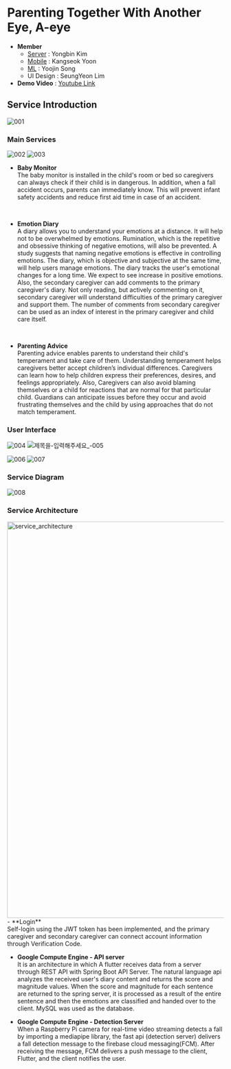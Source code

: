 # Parenting Together With Another Eye, A-eye

- **Member**
  - [Server](https://github.com/YONSEI-A-EYE/Server) : Yongbin Kim
  - [Mobile](https://github.com/YONSEI-A-EYE/mobile) : Kangseok Yoon
  - [ML](https://github.com/YONSEI-A-EYE/ML) : Yoojin Song
  - UI Design : SeungYeon Lim 
- **Demo Video** : [Youtube Link](https://www.youtube.com/watch?v=aAQa41O0Kt0)


## Service Introduction
![001](https://user-images.githubusercontent.com/76640742/228591614-4d63217a-eb06-4916-8a83-858627f1878c.png)


### Main Services
![002](https://user-images.githubusercontent.com/76640742/228591643-5e396b55-6b82-4ed6-a73f-ac34af8abbda.png)
![003](https://user-images.githubusercontent.com/76640742/228591663-5cd1d468-892c-4c6b-8edc-6b18ed8891d5.png)

- **Baby Monitor**<br>
The baby monitor is installed in the child's room or bed so caregivers can always check if their child is in dangerous. In addition, when a fall accident occurs, parents can immediately know. This will prevent infant safety accidents and reduce first aid time in case of an accident.
<br>

- **Emotion Diary**<br>
A diary allows you to understand your emotions at a distance. It will help not to be overwhelmed by emotions. Rumination, which is the repetitive and obsessive thinking of negative emotions, will also be prevented. A study suggests that naming negative emotions is effective in controlling emotions. The diary, which is objective and subjective at the same time, will help users manage emotions. The diary tracks the user's emotional changes for a long time. We expect to see increase in positive emotions. Also, the secondary caregiver can add comments to the primary caregiver's diary. Not only reading, but actively commenting on it, secondary caregiver will understand difficulties of the primary caregiver and support them. The number of comments from secondary caregiver can be used as an index of interest in the primary caregiver and child care itself.
<br>

- **Parenting Advice**<br>
Parenting advice enables parents to understand their child's temperament and take care of them. Understanding temperament helps caregivers better accept children’s individual differences. Caregivers can learn how to help children express their preferences, desires, and feelings appropriately. Also, Caregivers can also avoid blaming themselves or a child for reactions that are normal for that particular child. Guardians can anticipate issues before they occur and avoid frustrating themselves and the child by using approaches that do not match temperament.

### User Interface 
![004](https://user-images.githubusercontent.com/76640742/228591672-f44764e5-c3d9-4ad3-80e8-441fb0b186e9.png)
![제목을-입력해주세요_-005](https://user-images.githubusercontent.com/76640742/228856463-96ba7df6-3931-4fa9-87a2-0e3710c1186f.png)

![006](https://user-images.githubusercontent.com/76640742/228591716-302528d0-d61c-49d6-b7da-9cbf3db13cb0.png)
![007](https://user-images.githubusercontent.com/76640742/228591729-dafbe8ff-6f10-477e-a4f7-71912df21b90.png)

### Service Diagram
![008](https://user-images.githubusercontent.com/76640742/228591746-35ec991f-9b72-4482-ab90-6526939e02f4.png)

### Service Architecture
<img width="919" alt="service_architecture" src="https://github.com/YONSEI-A-EYE/.github/assets/76640742/fdad2d50-0c98-423e-b185-4120d33c9918">
- **Login** <br>
Self-login using the JWT token has been implemented, and the primary caregiver and secondary caregiver can connect account information through Verification Code.

- **Google Compute Engine - API server** <br>
It is an architecture in which A flutter receives data from a server through REST API with Spring Boot API Server.
The natural language api analyzes the received user's diary content and returns the score and magnitude values. When the score and magnitude for each sentence are returned to the spring server, it is processed as a result of the entire sentence and then the emotions are classified and handed over to the client. MySQL was used as the database.

- **Google Compute Engine - Detection Server** <br>
When a Raspberry Pi camera for real-time video streaming detects a fall by importing a mediapipe library, the fast api (detection server) delivers a fall detection message to the firebase cloud messaging(FCM). After receiving the message, FCM delivers a push message to the client, Flutter, and the client notifies the user.
